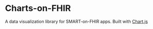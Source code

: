 # Charts-on-FHIR

A data visualization library for SMART-on-FHIR apps.
Built with [Chart.js](https://www.chartjs.org/)
